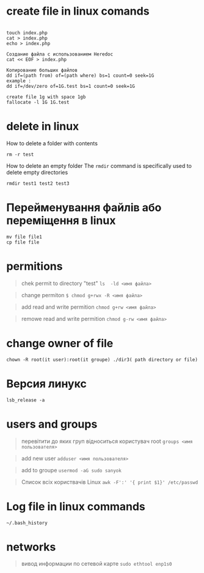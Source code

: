 # create file in linux comands
```

touch index.php
cat > index.php
echo > index.php

Создание файла с использованием Heredoc
cat << EOF > index.php

Копирование больших файлов
dd if=(path from) of=(path where) bs=1 count=0 seek=1G
example :
dd if=/dev/zero of=1G.test bs=1 count=0 seek=1G

create file 1g with space 1gb
fallocate -l 1G 1G.test
```
# delete in linux

How to delete a folder with contents
```
rm -r test
```
How to delete an empty folder
The ```rmdir``` command is specifically used to delete empty directories
```
rmdir test1 test2 test3
```
# Перейменування файлів або переміщення в linux
```
mv file file1
cp file file
```
# permitions

>chek permit to directory "test"
```ls  -ld <имя файла>```

>change permiton
```$ chmod g+rwx -R <имя файла>```

> add read and write permition
```chmod g+rw <имя файла>```

> remowe read and write permition
```chmod g-rw <имя файла>``` 
# change owner of file
```
chown -R root(it user):root(it groupe) ./dir3( path directory or file)
```
# Версия линукс
```lsb_release -a```
# users and groups

>перевітити до яких груп відноситься користувач root
```groups <имя пользователя> ```

>add new user
```adduser <имя пользователя>```

>add to groupe 
```usermod -aG sudo sanyok```

>Список всіх користвачів Linux 
```awk -F':' '{ print $1}' /etc/passwd```



# Log file in linux commands
```~/.bash_history```

# networks 

>вивод информации по сетевой карте
```sudo ethtool enp1s0```




